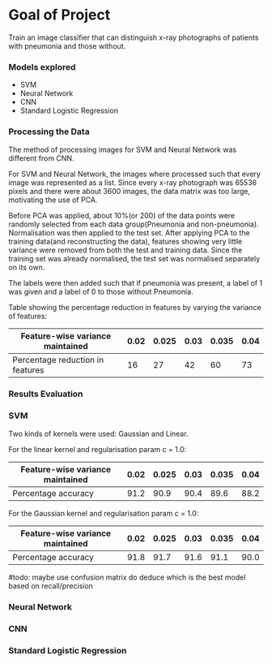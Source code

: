 # Goal of Project
Train an image classifier that can distinguish x-ray photographs of patients with pneumonia 
and those without.

### Models explored
- SVM
- Neural Network
- CNN
- Standard Logistic Regression

### Processing the Data

The method of processing images for SVM and Neural Network was different from CNN.

For SVM and Neural Network, the images where processed such that every image was represented as a list.
Since every x-ray photograph was 65536 pixels and there were about 3600 images, the data matrix was too 
large, motivating the use of PCA.

Before PCA was applied, about 10%(or 200) of the data points were randomly selected from each data group(Pneumonia
and non-pneumonia). Normalisation was then applied to the test set. After applying PCA to the training data(and 
reconstructing the data), features showing very little variance were removed from both the test and training data. Since
the training set was already normalised, the test set was normalised separately on its own.

The labels were then added such that if pneumonia was present, a label of 1 was given and a label of 0 to those without 
Pneumonia.

Table showing the percentage reduction in features by varying the variance of features:

Feature-wise variance maintained | 0.02 | 0.025 | 0.03 | 0.035 | 0.04 |
--- |----|-------|------|-------|------|
Percentage reduction in features | 16 | 27    | 42   | 60    | 73   |

### Results Evaluation

### SVM

Two kinds of kernels were used: Gaussian and Linear.

For the linear kernel and regularisation param c = 1.0:

Feature-wise variance maintained | 0.02 | 0.025 | 0.03 | 0.035 | 0.04 |
--- |----|-------|------|-------|------|
Percentage accuracy | 91.2 | 90.9    | 90.4   | 89.6    | 88.2   |

For the Gaussian kernel and regularisation param c = 1.0:

Feature-wise variance maintained | 0.02 | 0.025 | 0.03 | 0.035 | 0.04 |
--- |------|-------|------|-------|------|
Percentage accuracy | 91.8 | 91.7  | 91.6 | 91.1  | 90.0 |

#todo: maybe use confusion matrix do deduce which is the best model based on recall/precision

### Neural Network

### CNN

### Standard Logistic Regression